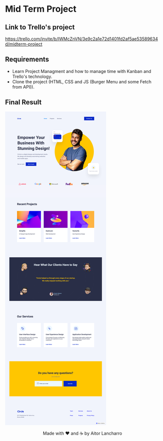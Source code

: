 # Mid Term Project

## Link to Trello's project

https://trello.com/invite/b/IWMcZnVN/3e9c2a1e72d1401fd2af5ae53589634d/midterm-project

## Requirements

- Learn Project Managment and how to manage time with Kanban and Trello's technology.
- Clone the project (HTML, CSS and JS (Burger Menu and some Fetch from API)).

## Final Result

![circle-agency](/src/img/circle-agency.png)

<p align="center">Made with ❤️ and ☕️ by Aitor Lancharro</p>
